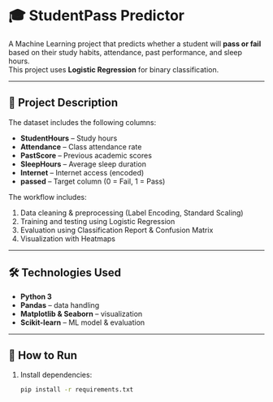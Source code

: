 # 🎓 StudentPass Predictor

A Machine Learning project that predicts whether a student will **pass or fail** based on their study habits, attendance, past performance, and sleep hours.  
This project uses **Logistic Regression** for binary classification.

---

## 📌 Project Description
The dataset includes the following columns:
- **StudentHours** – Study hours
- **Attendance** – Class attendance rate
- **PastScore** – Previous academic scores
- **SleepHours** – Average sleep duration
- **Internet** – Internet access (encoded)
- **passed** – Target column (0 = Fail, 1 = Pass)

The workflow includes:
1. Data cleaning & preprocessing (Label Encoding, Standard Scaling)  
2. Training and testing using Logistic Regression  
3. Evaluation using Classification Report & Confusion Matrix  
4. Visualization with Heatmaps  

---

## 🛠️ Technologies Used
- **Python 3**
- **Pandas** – data handling
- **Matplotlib & Seaborn** – visualization
- **Scikit-learn** – ML model & evaluation

---

## 🚀 How to Run

1. Install dependencies:
   ```bash
   pip install -r requirements.txt
